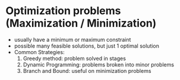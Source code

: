# Optimization problems (Maximization / Minimization)

- usually have a minimum or maximum constraint
- possible many feasible solutions, but just 1 optimal solution
- Common Strategies:
  1. Greedy method: problem solved in stages
  2. Dynamic Programming: problems broken into minor problems
  3. Branch and Bound: useful on minimization problems
